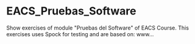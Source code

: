 # EACS_Pruebas_Software
Show exercises of module "Pruebas del Software" of EACS Course.
This exercises uses Spock for testing and are based on:
www...
